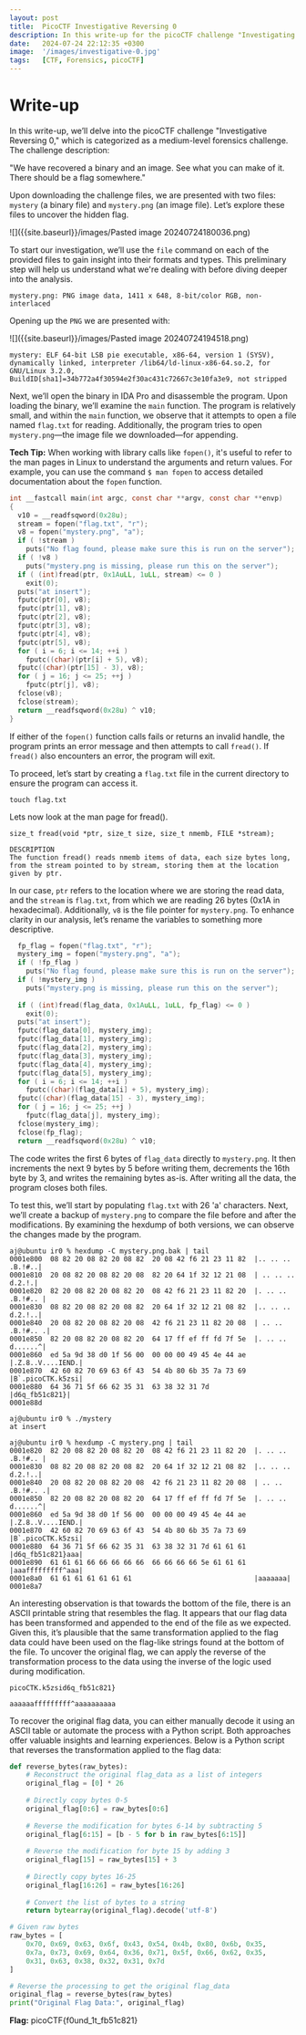 ```yaml
---
layout: post
title:  PicoCTF Investigative Reversing 0
description: In this write-up for the picoCTF challenge "Investigating Reversing 0," we tackle the transformation of flag data in mystery.png. By analyzing how the program modifies the data and applying the reverse logic, we’ll decode the hidden flag.
date:   2024-07-24 22:12:35 +0300
image:  '/images/investigative-0.jpg'
tags:   [CTF, Forensics, picoCTF]
---
```


# Write-up
In this write-up, we’ll delve into the picoCTF challenge "Investigative Reversing 0," which is categorized as a medium-level forensics challenge. The challenge description:

"We have recovered a binary and an image. See what you can make of it. There should be a flag somewhere."

Upon downloading the challenge files, we are presented with two files: `mystery` (a binary file) and `mystery.png` (an image file). Let’s explore these files to uncover the hidden flag.

![]({{site.baseurl}}/images/Pasted image 20240724180036.png)

To start our investigation, we’ll use the `file` command on each of the provided files to gain insight into their formats and types. This preliminary step will help us understand what we're dealing with before diving deeper into the analysis.

```
mystery.png: PNG image data, 1411 x 648, 8-bit/color RGB, non-interlaced
```

Opening up the `PNG` we are presented with:

![]({{site.baseurl}}/images/Pasted image 20240724194518.png)

```
mystery: ELF 64-bit LSB pie executable, x86-64, version 1 (SYSV), dynamically linked, interpreter /lib64/ld-linux-x86-64.so.2, for GNU/Linux 3.2.0, BuildID[sha1]=34b772a4f30594e2f30ac431c72667c3e10fa3e9, not stripped
```

Next, we’ll open the binary in IDA Pro and disassemble the program. Upon loading the binary, we’ll examine the `main` function. The program is relatively small, and within the `main` function, we observe that it attempts to open a file named `flag.txt` for reading. Additionally, the program tries to open `mystery.png`—the image file we downloaded—for appending.

**Tech Tip:** When working with library calls like `fopen()`, it's useful to refer to the man pages in Linux to understand the arguments and return values. For example, you can use the command `$ man fopen` to access detailed documentation about the `fopen` function.

```c
int __fastcall main(int argc, const char **argv, const char **envp)
{
  v10 = __readfsqword(0x28u);
  stream = fopen("flag.txt", "r");
  v8 = fopen("mystery.png", "a");
  if ( !stream )
    puts("No flag found, please make sure this is run on the server");
  if ( !v8 )
    puts("mystery.png is missing, please run this on the server");
  if ( (int)fread(ptr, 0x1AuLL, 1uLL, stream) <= 0 )
    exit(0);
  puts("at insert");
  fputc(ptr[0], v8);
  fputc(ptr[1], v8);
  fputc(ptr[2], v8);
  fputc(ptr[3], v8);
  fputc(ptr[4], v8);
  fputc(ptr[5], v8);
  for ( i = 6; i <= 14; ++i )
    fputc((char)(ptr[i] + 5), v8);
  fputc((char)(ptr[15] - 3), v8);
  for ( j = 16; j <= 25; ++j )
    fputc(ptr[j], v8);
  fclose(v8);
  fclose(stream);
  return __readfsqword(0x28u) ^ v10;
}
```

If either of the `fopen()` function calls fails or returns an invalid handle, the program prints an error message and then attempts to call `fread()`. If `fread()` also encounters an error, the program will exit.

To proceed, let’s start by creating a `flag.txt` file in the current directory to ensure the program can access it.

```shell
touch flag.txt
```

Lets now look at the man page for fread().

```
size_t fread(void *ptr, size_t size, size_t nmemb, FILE *stream);

DESCRIPTION
The function fread() reads nmemb items of data, each size bytes long, from the stream pointed to by stream, storing them at the location given by ptr.
```

In our case, `ptr` refers to the location where we are storing the read data, and the `stream` is `flag.txt`, from which we are reading 26 bytes (0x1A in hexadecimal). Additionally, `v8` is the file pointer for `mystery.png`. To enhance clarity in our analysis, let’s rename the variables to something more descriptive.

```c
  fp_flag = fopen("flag.txt", "r");
  mystery_img = fopen("mystery.png", "a");
  if ( !fp_flag )
    puts("No flag found, please make sure this is run on the server");
  if ( !mystery_img )
    puts("mystery.png is missing, please run this on the server");
    
  if ( (int)fread(flag_data, 0x1AuLL, 1uLL, fp_flag) <= 0 )
    exit(0);
  puts("at insert");
  fputc(flag_data[0], mystery_img);
  fputc(flag_data[1], mystery_img);
  fputc(flag_data[2], mystery_img);
  fputc(flag_data[3], mystery_img);
  fputc(flag_data[4], mystery_img);
  fputc(flag_data[5], mystery_img);
  for ( i = 6; i <= 14; ++i )
    fputc((char)(flag_data[i] + 5), mystery_img);
  fputc((char)(flag_data[15] - 3), mystery_img);
  for ( j = 16; j <= 25; ++j )
    fputc(flag_data[j], mystery_img);
  fclose(mystery_img);
  fclose(fp_flag);
  return __readfsqword(0x28u) ^ v10;
```

The code writes the first 6 bytes of `flag_data` directly to `mystery.png`. It then increments the next 9 bytes by 5 before writing them, decrements the 16th byte by 3, and writes the remaining bytes as-is. After writing all the data, the program closes both files. 

To test this, we’ll start by populating `flag.txt` with 26 'a' characters. Next, we’ll create a backup of `mystery.png` to compare the file before and after the modifications. By examining the hexdump of both versions, we can observe the changes made by the program.

```
aj@ubuntu ir0 % hexdump -C mystery.png.bak | tail
0001e800  08 82 20 08 82 20 08 82  20 08 42 f6 21 23 11 82  |.. .. .. .B.!#..|
0001e810  20 08 82 20 08 82 20 08  82 20 64 1f 32 12 21 08  | .. .. .. d.2.!.|
0001e820  82 20 08 82 20 08 82 20  08 42 f6 21 23 11 82 20  |. .. .. .B.!#.. |
0001e830  08 82 20 08 82 20 08 82  20 64 1f 32 12 21 08 82  |.. .. .. d.2.!..|
0001e840  20 08 82 20 08 82 20 08  42 f6 21 23 11 82 20 08  | .. .. .B.!#.. .|
0001e850  82 20 08 82 20 08 82 20  64 17 ff ef ff fd 7f 5e  |. .. .. d......^|
0001e860  ed 5a 9d 38 d0 1f 56 00  00 00 00 49 45 4e 44 ae  |.Z.8..V....IEND.|
0001e870  42 60 82 70 69 63 6f 43  54 4b 80 6b 35 7a 73 69  |B`.picoCTK.k5zsi|
0001e880  64 36 71 5f 66 62 35 31  63 38 32 31 7d           |d6q_fb51c821}|
0001e88d

aj@ubuntu ir0 % ./mystery 
at insert

aj@ubuntu ir0 % hexdump -C mystery.png | tail    
0001e820  82 20 08 82 20 08 82 20  08 42 f6 21 23 11 82 20  |. .. .. .B.!#.. |
0001e830  08 82 20 08 82 20 08 82  20 64 1f 32 12 21 08 82  |.. .. .. d.2.!..|
0001e840  20 08 82 20 08 82 20 08  42 f6 21 23 11 82 20 08  | .. .. .B.!#.. .|
0001e850  82 20 08 82 20 08 82 20  64 17 ff ef ff fd 7f 5e  |. .. .. d......^|
0001e860  ed 5a 9d 38 d0 1f 56 00  00 00 00 49 45 4e 44 ae  |.Z.8..V....IEND.|
0001e870  42 60 82 70 69 63 6f 43  54 4b 80 6b 35 7a 73 69  |B`.picoCTK.k5zsi|
0001e880  64 36 71 5f 66 62 35 31  63 38 32 31 7d 61 61 61  |d6q_fb51c821}aaa|
0001e890  61 61 61 66 66 66 66 66  66 66 66 66 5e 61 61 61  |aaafffffffff^aaa|
0001e8a0  61 61 61 61 61 61 61                              |aaaaaaa|
0001e8a7
```

An interesting observation is that towards the bottom of the file, there is an ASCII printable string that resembles the flag. It appears that our flag data has been transformed and appended to the end of the file as we expected. Given this, it’s plausible that the same transformation applied to the flag data could have been used on the flag-like strings found at the bottom of the file. To uncover the original flag, we can apply the reverse of the transformation process to the data using the inverse of the logic used during modification.

```
picoCTK.k5zsid6q_fb51c821}

aaaaaafffffffff^aaaaaaaaaa
```

To recover the original flag data, you can either manually decode it using an ASCII table or automate the process with a Python script. Both approaches offer valuable insights and learning experiences. Below is a Python script that reverses the transformation applied to the flag data:

```python
def reverse_bytes(raw_bytes):
    # Reconstruct the original flag_data as a list of integers
    original_flag = [0] * 26
    
    # Directly copy bytes 0-5
    original_flag[0:6] = raw_bytes[0:6]
    
    # Reverse the modification for bytes 6-14 by subtracting 5
    original_flag[6:15] = [b - 5 for b in raw_bytes[6:15]]
    
    # Reverse the modification for byte 15 by adding 3
    original_flag[15] = raw_bytes[15] + 3
    
    # Directly copy bytes 16-25
    original_flag[16:26] = raw_bytes[16:26]
    
    # Convert the list of bytes to a string
    return bytearray(original_flag).decode('utf-8')

# Given raw bytes
raw_bytes = [
    0x70, 0x69, 0x63, 0x6f, 0x43, 0x54, 0x4b, 0x80, 0x6b, 0x35,
    0x7a, 0x73, 0x69, 0x64, 0x36, 0x71, 0x5f, 0x66, 0x62, 0x35,
    0x31, 0x63, 0x38, 0x32, 0x31, 0x7d
]

# Reverse the processing to get the original flag_data
original_flag = reverse_bytes(raw_bytes)
print("Original Flag Data:", original_flag)
```

**Flag:** picoCTF{f0und_1t_fb51c821}